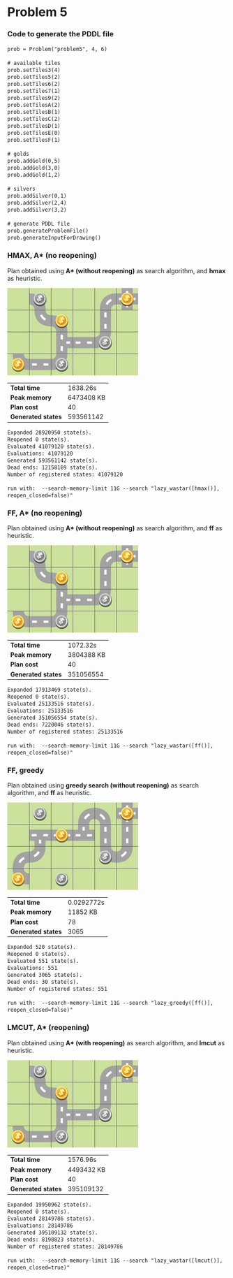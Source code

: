 # Problem 5

### Code to generate the PDDL file

	prob = Problem("problem5", 4, 6)

	# available tiles
	prob.setTiles3(4)
	prob.setTiles5(2)
	prob.setTiles6(2)
	prob.setTiles7(1)
	prob.setTiles9(2)
	prob.setTilesA(2)
	prob.setTilesB(1)
	prob.setTilesC(2)
	prob.setTilesD(1)
	prob.setTilesE(0)
	prob.setTilesF(1)

	# golds
	prob.addGold(0,5)
	prob.addGold(3,0)
	prob.addGold(1,2)

	# silvers
	prob.addSilver(0,1)
	prob.addSilver(2,4)
	prob.addSilver(3,2)

	# generate PDDL file
	prob.generateProblemFile()
	prob.generateInputForDrawing()

### HMAX, A* (no reopening)

Plan obtained using **A\* (without reopening)** as search algorithm, and **hmax** as heuristic.

<img src="problem5_sas_plan_hmax.png" alt="plan" width="300"/>

| | |
|--|--|
| **Total time** | 1638.26s |
| **Peak memory** | 6473408 KB |
| **Plan cost** | 40 |
| **Generated states** | 593561142 |

	Expanded 28920950 state(s).
	Reopened 0 state(s).
	Evaluated 41079120 state(s).
	Evaluations: 41079120
	Generated 593561142 state(s).
	Dead ends: 12158169 state(s).
	Number of registered states: 41079120

	run with:  --search-memory-limit 11G --search "lazy_wastar([hmax()], reopen_closed=false)"


### FF, A* (no reopening)

Plan obtained using **A\* (without reopening)** as search algorithm, and **ff** as heuristic.

<img src="problem5_sas_plan_ff.png" alt="plan" width="300"/>

| | |
|--|--|
| **Total time** | 1072.32s |
| **Peak memory** | 3804388 KB |
| **Plan cost** | 40 |
| **Generated states** | 351056554 |

	Expanded 17913469 state(s).
	Reopened 0 state(s).
	Evaluated 25133516 state(s).
	Evaluations: 25133516
	Generated 351056554 state(s).
	Dead ends: 7220046 state(s).
	Number of registered states: 25133516

	run with:  --search-memory-limit 11G --search "lazy_wastar([ff()], reopen_closed=false)"

 
 ### FF, greedy

Plan obtained using **greedy search (without reopening)** as search algorithm, and **ff** as heuristic.

<img src="problem5_sas_plan_ff_greedy.png" alt="plan" width="300"/>

| | |
|--|--|
| **Total time** | 0.0292772s |
| **Peak memory** | 11852 KB |
| **Plan cost** | 78 |
| **Generated states** | 3065 |

	Expanded 520 state(s).
	Reopened 0 state(s).
	Evaluated 551 state(s).
	Evaluations: 551
	Generated 3065 state(s).
	Dead ends: 30 state(s).
	Number of registered states: 551

	run with:  --search-memory-limit 11G --search "lazy_greedy([ff()], reopen_closed=false)"


  ### LMCUT, A* (reopening)

Plan obtained using **A\* (with reopening)** as search algorithm, and **lmcut** as heuristic.

<img src="problem5_sas_plan_lmcut.png" alt="plan" width="300"/>

| | |
|--|--|
| **Total time** | 1576.96s |
| **Peak memory** | 4493432 KB |
| **Plan cost** | 40 |
| **Generated states** | 395109132 |

	Expanded 19950962 state(s).
	Reopened 0 state(s).
	Evaluated 28149786 state(s).
	Evaluations: 28149786
	Generated 395109132 state(s).
	Dead ends: 8198823 state(s).
	Number of registered states: 28149786

	run with:  --search-memory-limit 11G --search "lazy_wastar([lmcut()], reopen_closed=true)"

 
 
 
